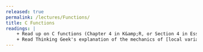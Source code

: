 ```yaml
---
released: true
permalink: /lectures/Functions/
title: C Functions 
readings: |
    + Read up on C functions (Chapter 4 in K&amp;R, or Section 4 in Essential C).
    + Read Thinking Geek's explanation of the mechanics of [local variables and stack frames](http://thinkingeek.com/2014/05/11/arm-assembler-raspberry-pi-chapter-18/).
---
```



